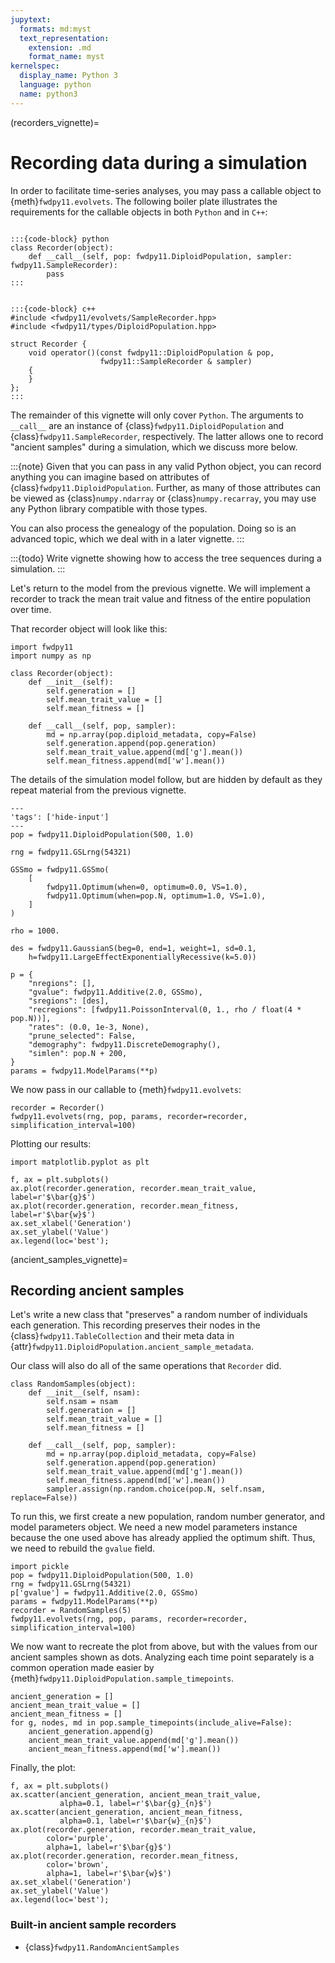 ```yaml
---
jupytext:
  formats: md:myst
  text_representation:
    extension: .md
    format_name: myst
kernelspec:
  display_name: Python 3
  language: python
  name: python3
---
```


(recorders_vignette)=

# Recording data during a simulation

In order to facilitate time-series analyses, you may pass a callable object to {meth}`fwdpy11.evolvets`.
The following boiler plate illustrates the requirements for the callable objects in both `Python` and in `C++`:

```{tabbed} python

:::{code-block} python
class Recorder(object):
    def __call__(self, pop: fwdpy11.DiploidPopulation, sampler: fwdpy11.SampleRecorder):
        pass
:::
```

```{tabbed} c++

:::{code-block} c++
#include <fwdpy11/evolvets/SampleRecorder.hpp>
#include <fwdpy11/types/DiploidPopulation.hpp>

struct Recorder {
    void operator()(const fwdpy11::DiploidPopulation & pop,
                    fwdpy11::SampleRecorder & sampler)
    {
    }
};
:::
```

The remainder of this vignette will only cover `Python`.
The arguments to `__call__` are an instance of {class}`fwdpy11.DiploidPopulation` and {class}`fwdpy11.SampleRecorder`, respectively.
The latter allows one to record "ancient samples" during a simulation, which we discuss more below.

:::{note}
Given that you can pass in any valid Python object, you can record anything you can imagine based on attributes of {class}`fwdpy11.DiploidPopulation`.
Further, as many of those attributes can be viewed as {class}`numpy.ndarray` or {class}`numpy.recarray`, you may use any Python library compatible with those types.

You can also process the genealogy of the population.
Doing so is an advanced topic, which we deal with in a later vignette.
:::

:::{todo}
Write vignette showing how to access the tree sequences during a simulation.
:::

Let's return to the model from the previous vignette.
We will implement a recorder to track the mean trait value and fitness of the entire population over time.

That recorder object will look like this:

```{code-cell} python
import fwdpy11
import numpy as np

class Recorder(object):
    def __init__(self):
        self.generation = []
        self.mean_trait_value = []
        self.mean_fitness = []
        
    def __call__(self, pop, sampler):
        md = np.array(pop.diploid_metadata, copy=False)
        self.generation.append(pop.generation)
        self.mean_trait_value.append(md['g'].mean())
        self.mean_fitness.append(md['w'].mean())
```

The details of the simulation model follow, but are hidden by default as they repeat material from the previous vignette.

```{code-cell} python
---
'tags': ['hide-input']
---
pop = fwdpy11.DiploidPopulation(500, 1.0)

rng = fwdpy11.GSLrng(54321)

GSSmo = fwdpy11.GSSmo(
    [
        fwdpy11.Optimum(when=0, optimum=0.0, VS=1.0),
        fwdpy11.Optimum(when=pop.N, optimum=1.0, VS=1.0),
    ]
)

rho = 1000.

des = fwdpy11.GaussianS(beg=0, end=1, weight=1, sd=0.1,
    h=fwdpy11.LargeEffectExponentiallyRecessive(k=5.0))

p = {
    "nregions": [],
    "gvalue": fwdpy11.Additive(2.0, GSSmo),
    "sregions": [des],
    "recregions": [fwdpy11.PoissonInterval(0, 1., rho / float(4 * pop.N))],
    "rates": (0.0, 1e-3, None),
    "prune_selected": False,
    "demography": fwdpy11.DiscreteDemography(),
    "simlen": pop.N + 200,
}
params = fwdpy11.ModelParams(**p)
```

We now pass in our callable to {meth}`fwdpy11.evolvets`:

```{code-cell}
recorder = Recorder()
fwdpy11.evolvets(rng, pop, params, recorder=recorder, simplification_interval=100) 
```

Plotting our results:

```{code-cell}
import matplotlib.pyplot as plt

f, ax = plt.subplots()
ax.plot(recorder.generation, recorder.mean_trait_value, label=r'$\bar{g}$')
ax.plot(recorder.generation, recorder.mean_fitness, label=r'$\bar{w}$')
ax.set_xlabel('Generation')
ax.set_ylabel('Value')
ax.legend(loc='best');
```

(ancient_samples_vignette)=

## Recording ancient samples

Let's write a new class that "preserves" a random number of individuals each generation.
This recording preserves their nodes in the {class}`fwdpy11.TableCollection` and their meta data in {attr}`fwdpy11.DiploidPopulation.ancient_sample_metadata`.

Our class will also do all of the same operations that `Recorder` did.

```{code-cell} python
class RandomSamples(object):
    def __init__(self, nsam):
        self.nsam = nsam
        self.generation = []
        self.mean_trait_value = []
        self.mean_fitness = []
        
    def __call__(self, pop, sampler):
        md = np.array(pop.diploid_metadata, copy=False)
        self.generation.append(pop.generation)
        self.mean_trait_value.append(md['g'].mean())
        self.mean_fitness.append(md['w'].mean())
        sampler.assign(np.random.choice(pop.N, self.nsam, replace=False))
```

To run this, we first create a new population, random number generator, and model parameters object.
We need a new model parameters instance because the one used above has already applied the optimum shift.
Thus, we need to rebuild the `gvalue` field.

```{code-cell} python
import pickle
pop = fwdpy11.DiploidPopulation(500, 1.0)
rng = fwdpy11.GSLrng(54321)
p['gvalue'] = fwdpy11.Additive(2.0, GSSmo)
params = fwdpy11.ModelParams(**p)
recorder = RandomSamples(5)
fwdpy11.evolvets(rng, pop, params, recorder=recorder, simplification_interval=100) 
```

We now want to recreate the plot from above, but with the values from our ancient samples shown as dots.
Analyzing each time point separately is a common operation made easier by {meth}`fwdpy11.DiploidPopulation.sample_timepoints`.


```{code-cell} python
ancient_generation = []
ancient_mean_trait_value = []
ancient_mean_fitness = []
for g, nodes, md in pop.sample_timepoints(include_alive=False):
    ancient_generation.append(g)
    ancient_mean_trait_value.append(md['g'].mean())
    ancient_mean_fitness.append(md['w'].mean())
```

Finally, the plot:

```{code-cell} python
f, ax = plt.subplots()
ax.scatter(ancient_generation, ancient_mean_trait_value,
           alpha=0.1, label=r'$\bar{g}_{n}$')
ax.scatter(ancient_generation, ancient_mean_fitness,
           alpha=0.1, label=r'$\bar{w}_{n}$')
ax.plot(recorder.generation, recorder.mean_trait_value,
        color='purple',
        alpha=1, label=r'$\bar{g}$')
ax.plot(recorder.generation, recorder.mean_fitness,
        color='brown',
        alpha=1, label=r'$\bar{w}$')
ax.set_xlabel('Generation')
ax.set_ylabel('Value')
ax.legend(loc='best');
```

### Built-in ancient sample recorders

* {class}`fwdpy11.RandomAncientSamples`
